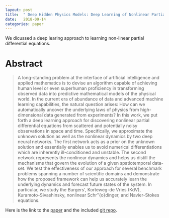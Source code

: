```yaml
---
layout: post
title:  " Deep Hidden Physics Models: Deep Learning of Nonlinear Partial Differential Equations"
date:   2018-09-14
categories: paper
---
```


We dicussed a deep learing approach to learning non-linear partial differential equations.

# Abstract

> A long-standing problem at the interface of artificial intelligence and applied mathematics is to devise an algorithm capable of achieving human level or even superhuman proficiency in transforming observed data into predictive mathematical models of the physical world. In the current era of abundance of data and advanced machine learning capabilities, the natural question arises: How can we automatically uncover the underlying laws of physics from high-dimensional data generated from experiments? In this work, we put forth a deep learning approach for discovering nonlinear partial differential equations from scattered and potentially noisy observations in space and time. Specifically, we approximate the unknown solution as well as the nonlinear dynamics by two deep neural networks. The first network acts as a prior on the unknown solution and essentially enables us to avoid numerical differentiations which are inherently ill-conditioned and unstable. The second network represents the nonlinear dynamics and helps us distill the mechanisms that govern the evolution of a given spatiotemporal data-set. We test the effectiveness of our approach for several benchmark problems spanning a number of scientific domains and demonstrate how the proposed framework can help us accurately learn the underlying dynamics and forecast future states of the system. In particular, we study the Burgers', Korteweg-de Vries (KdV), Kuramoto-Sivashinsky, nonlinear Schr\"{o}dinger, and Navier-Stokes equations. 


Here is the link to the [paper] and the included [git repo].


[paper]: https://arxiv.org/pdf/1609.03499.pdf
[git repo]: https://github.com/maziarraissi/DeepHPMs
